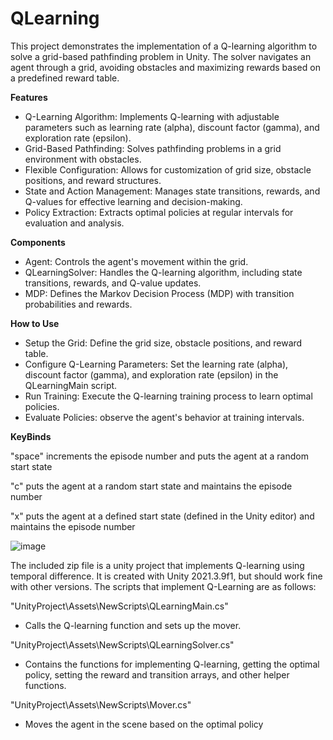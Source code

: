 # QLearning

This project demonstrates the implementation of a Q-learning algorithm to solve a grid-based pathfinding problem in Unity. The solver navigates an agent through a grid, avoiding obstacles and maximizing rewards based on a predefined reward table.

**Features**
- Q-Learning Algorithm: Implements Q-learning with adjustable parameters such as learning rate (alpha), discount factor (gamma), and exploration rate (epsilon).
- Grid-Based Pathfinding: Solves pathfinding problems in a grid environment with obstacles.
- Flexible Configuration: Allows for customization of grid size, obstacle positions, and reward structures.
- State and Action Management: Manages state transitions, rewards, and Q-values for effective learning and decision-making.
- Policy Extraction: Extracts optimal policies at regular intervals for evaluation and analysis.

**Components**
- Agent: Controls the agent's movement within the grid.
- QLearningSolver: Handles the Q-learning algorithm, including state transitions, rewards, and Q-value updates.
- MDP: Defines the Markov Decision Process (MDP) with transition probabilities and rewards.

**How to Use**
- Setup the Grid: Define the grid size, obstacle positions, and reward table.
- Configure Q-Learning Parameters: Set the learning rate (alpha), discount factor (gamma), and exploration rate (epsilon) in the QLearningMain script.
- Run Training: Execute the Q-learning training process to learn optimal policies.
- Evaluate Policies: observe the agent's behavior at training intervals.

**KeyBinds**

"space" increments the episode number and puts the agent at a random start state

"c" puts the agent at a random start state and maintains the episode number

"x" puts the agent at a defined start state (defined in the Unity editor) and maintains the episode number


![image](https://github.com/EmmyVoita/QLearning/assets/82542924/49f463d7-c436-458a-b88a-b42b860fda43)


The included zip file is a unity project that implements Q-learning using temporal difference. It is created with Unity 2021.3.9f1, but should work fine with other versions. The scripts that implement Q-Learning are as follows:

"UnityProject\Assets\NewScripts\QLearningMain.cs"

- Calls the Q-learning function and sets up the mover.

"UnityProject\Assets\NewScripts\QLearningSolver.cs"

- Contains the functions for implementing Q-learning, getting the optimal policy, setting the reward and transition arrays, and other helper functions.

"UnityProject\Assets\NewScripts\Mover.cs"

- Moves the agent in the scene based on the optimal policy

